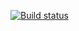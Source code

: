 [![Build status](https://ci.appveyor.com/api/projects/status/rwu9kvp9xpcjm1kw?svg=true)](https://ci.appveyor.com/project/Nikolay-Potapov/patterns-deliverycardorder)
